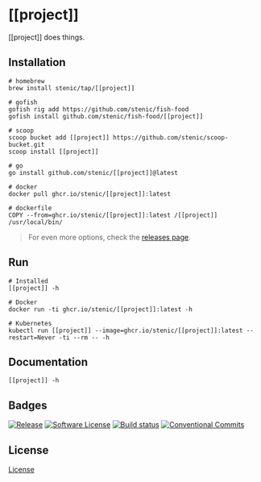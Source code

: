 # [[project]]

[[project]] does things.

## Installation

```shell
# homebrew
brew install stenic/tap/[[project]]

# gofish
gofish rig add https://github.com/stenic/fish-food
gofish install github.com/stenic/fish-food/[[project]]

# scoop
scoop bucket add [[project]] https://github.com/stenic/scoop-bucket.git
scoop install [[project]]

# go
go install github.com/stenic/[[project]]@latest

# docker 
docker pull ghcr.io/stenic/[[project]]:latest

# dockerfile
COPY --from=ghcr.io/stenic/[[project]]:latest /[[project]] /usr/local/bin/
```

> For even more options, check the [releases page](https://github.com/stenic/[[project]]/releases).


## Run

```shell
# Installed
[[project]] -h

# Docker
docker run -ti ghcr.io/stenic/[[project]]:latest -h

# Kubernetes
kubectl run [[project]] --image=ghcr.io/stenic/[[project]]:latest --restart=Never -ti --rm -- -h
```

## Documentation

```shell
[[project]] -h
```

## Badges

[![Release](https://img.shields.io/github/release/stenic/[[project]].svg?style=for-the-badge)](https://github.com/stenic/[[project]]/releases/latest)
[![Software License](https://img.shields.io/github/license/stenic/[[project]]?style=for-the-badge)](./LICENSE.md)
[![Build status](https://img.shields.io/github/workflow/status/stenic/[[project]]/Release?style=for-the-badge)](https://github.com/stenic/[[project]]/actions?workflow=build)
[![Conventional Commits](https://img.shields.io/badge/Conventional%20Commits-1.0.0-yellow.svg?style=for-the-badge)](https://conventionalcommits.org)

## License

[License](./LICENSE)
